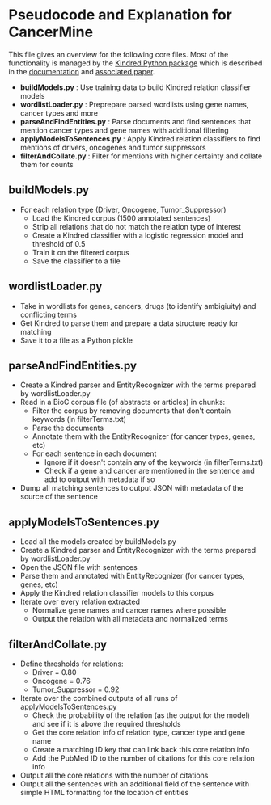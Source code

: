 # Pseudocode and Explanation for CancerMine

This file gives an overview for the following core files. Most of the functionality is managed by the [Kindred Python package](https://github.com/jakelever/kindred) which is described in the [documentation](http://kindred.readthedocs.io) and [associated paper](http://aclweb.org/anthology/W17-2322).

- **buildModels.py** : Use training data to build Kindred relation classifier models
- **wordlistLoader.py** : Preprepare parsed wordlists using gene names, cancer types and more
- **parseAndFindEntities.py** : Parse documents and find sentences that mention cancer types and gene names with additional filtering
- **applyModelsToSentences.py** : Apply Kindred relation classifiers to find mentions of drivers, oncogenes and tumor suppressors
- **filterAndCollate.py** : Filter for mentions with higher certainty and collate them for counts

## buildModels.py

- For each relation type (Driver, Oncogene, Tumor_Suppressor)
   - Load the Kindred corpus (1500 annotated sentences)
   - Strip all relations that do not match the relation type of interest
   - Create a Kindred classifier with a logistic regression model and threshold of 0.5
   - Train it on the filtered corpus
   - Save the classifier to a file

## wordlistLoader.py

- Take in wordlists for genes, cancers, drugs (to identify ambigiuity) and conflicting terms
- Get Kindred to parse them and prepare a data structure ready for matching
- Save it to a file as a Python pickle

## parseAndFindEntities.py

- Create a Kindred parser and EntityRecognizer with the terms prepared by wordlistLoader.py
- Read in a BioC corpus file (of abstracts or articles) in chunks:
   - Filter the corpus by removing documents that don't contain keywords (in filterTerms.txt)
   - Parse the documents
   - Annotate them with the EntityRecognizer (for cancer types, genes, etc)
   - For each sentence in each document
      - Ignore if it doesn't contain any of the keywords (in filterTerms.txt)
      - Check if a gene and cancer are mentioned in the sentence and add to output with metadata if so
- Dump all matching sentences to output JSON with metadata of the source of the sentence

## applyModelsToSentences.py

- Load all the models created by buildModels.py
- Create a Kindred parser and EntityRecognizer with the terms prepared by wordlistLoader.py
- Open the JSON file with sentences
- Parse them and annotated with EntityRecognizer (for cancer types, genes, etc)
- Apply the Kindred relation classifier models to this corpus
- Iterate over every relation extracted
    - Normalize gene names and cancer names where possible
    - Output the relation with all metadata and normalized terms

## filterAndCollate.py

- Define thresholds for relations:
   - Driver = 0.80
   - Oncogene = 0.76
   - Tumor_Suppressor = 0.92
- Iterate over the combined outputs of all runs of applyModelsToSentences.py
   - Check the probability of the relation (as the output for the model) and see if it is above the required thresholds
   - Get the core relation info of relation type, cancer type and gene name
   - Create a matching ID key that can link back this core relation info
   - Add the PubMed ID to the number of citations for this core relation info
- Output all the core relations with the number of citations
- Output all the sentences with an additional field of the sentence with simple HTML formatting for the location of entities

